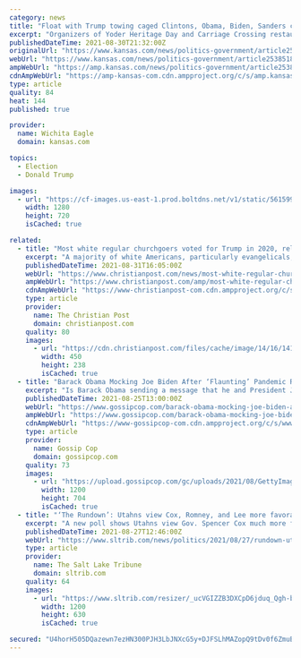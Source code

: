 ```yaml
---
category: news
title: "Float with Trump towing caged Clintons, Obama, Biden, Sanders crashes Amish parade"
excerpt: "Organizers of Yoder Heritage Day and Carriage Crossing restaurant disavow float and claim not to know who was behind it"
publishedDateTime: 2021-08-30T21:32:00Z
originalUrl: "https://www.kansas.com/news/politics-government/article253851843.html"
webUrl: "https://www.kansas.com/news/politics-government/article253851843.html"
ampWebUrl: "https://amp.kansas.com/news/politics-government/article253851843.html"
cdnAmpWebUrl: "https://amp-kansas-com.cdn.ampproject.org/c/s/amp.kansas.com/news/politics-government/article253851843.html"
type: article
quality: 84
heat: 144
published: true

provider:
  name: Wichita Eagle
  domain: kansas.com

topics:
  - Election
  - Donald Trump

images:
  - url: "https://cf-images.us-east-1.prod.boltdns.net/v1/static/5615998037001/b4b4d1de-761b-4a6b-9391-e003e5f44b22/7160e791-51b3-4239-8ab8-fa2030ad6e78/1280x720/match/image.jpg"
    width: 1280
    height: 720
    isCached: true

related:
  - title: "Most white regular churchgoers voted for Trump in 2020, religious nones backed Biden: study"
    excerpt: "A majority of white Americans, particularly evangelicals, who attend worship services regularly voted for former President Donald Trump in 2020, while President Joe Biden was the overwhelming favorite among religiously unaffiliated voters,"
    publishedDateTime: 2021-08-31T16:05:00Z
    webUrl: "https://www.christianpost.com/news/most-white-regular-churchgoers-voted-for-trump-study.html"
    ampWebUrl: "https://www.christianpost.com/amp/most-white-regular-churchgoers-voted-for-trump-study.html"
    cdnAmpWebUrl: "https://www-christianpost-com.cdn.ampproject.org/c/s/www.christianpost.com/amp/most-white-regular-churchgoers-voted-for-trump-study.html"
    type: article
    provider:
      name: The Christian Post
      domain: christianpost.com
    quality: 80
    images:
      - url: "https://cdn.christianpost.com/files/cache/image/14/16/141698_w_450_239.jpg"
        width: 450
        height: 238
        isCached: true
  - title: "Barack Obama Mocking Joe Biden After ‘Flaunting’ Pandemic Rules For Party?"
    excerpt: "Is Barack Obama sending a message that he and President Joe Biden are no longer friends? One tabloid cover story insists Biden has declared the former"
    publishedDateTime: 2021-08-25T13:00:00Z
    webUrl: "https://www.gossipcop.com/barack-obama-mocking-joe-biden-after-flaunting-pandemic-rules-for-party/2571259/"
    ampWebUrl: "https://www.gossipcop.com/barack-obama-mocking-joe-biden-after-flaunting-pandemic-rules-for-party/2571259/?amp"
    cdnAmpWebUrl: "https://www-gossipcop-com.cdn.ampproject.org/c/s/www.gossipcop.com/barack-obama-mocking-joe-biden-after-flaunting-pandemic-rules-for-party/2571259/?amp"
    type: article
    provider:
      name: Gossip Cop
      domain: gossipcop.com
    quality: 73
    images:
      - url: "https://upload.gossipcop.com/gc/uploads/2021/08/GettyImages-632229442.jpg"
        width: 1200
        height: 704
        isCached: true
  - title: "‘The Rundown’: Utahns view Cox, Romney, and Lee more favorably than Biden and Trump"
    excerpt: "A new poll shows Utahns view Gov. Spencer Cox much more favorably than Sens. Mitt Romney and Mike Lee. He also gets higher favorability ratings than President Joe Biden and former President Donald Trump."
    publishedDateTime: 2021-08-27T12:46:00Z
    webUrl: "https://www.sltrib.com/news/politics/2021/08/27/rundown-utahns-view-cox/"
    type: article
    provider:
      name: The Salt Lake Tribune
      domain: sltrib.com
    quality: 64
    images:
      - url: "https://www.sltrib.com/resizer/_ucVGIZZB3DXCpD6jduq_Qgh-bE=/1200x630/cloudfront-us-east-1.images.arcpublishing.com/sltrib/D2NAG4FCOBGG3KKMTB5XT3WKVM.jpg"
        width: 1200
        height: 630
        isCached: true

secured: "U4horH505DQazewn7ezHN300PJH3LbJNXcG5y+DJFSLhMAZopQ9tDv0f6ZmuBM72pdgPYKEaTh/cW9vGP4wOJfHWMjM55gucbvYVUrJLnGWRQ8o+VyMgU1y8EkcxjSzdlTbWkCaXj/qSYNAaHBrZHTw+RqAeSqZ9jrIj3Bd8Ip2aQQWxvZR1bAx9ZgCVWgCO+72F/6yHUQWcklDUSjWkwdW+RzAzV7n9kG6kbCTA4idaePu0GW89uujONRp6RwQQVcCIA976uSjtw7CeWgNigxUx5FkGEIJHsCHceBEz9LPkITnjDAEGjs3PtJybB1h90yfBvvVm2GM1LcGzT9oePIhCdUVnEGQPXMIJ3V+KcMM=;GMY46I9mM2oAt3nqcHXtvw=="
---
```


